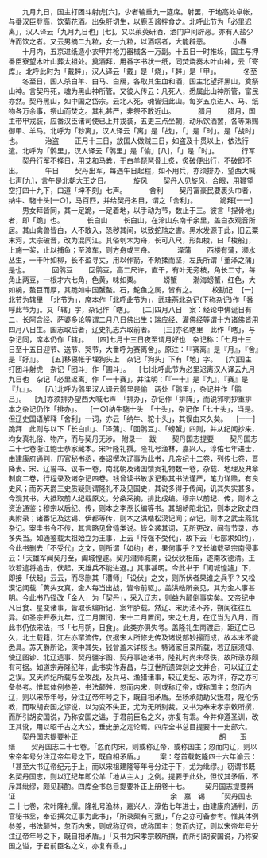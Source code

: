 <!-- { "loadSidebar": true } -->
　　九月九日，国主打团斗射虎[六]，少者输重九一筵席。射罢，于地高处卓帐，与番汉臣登高，饮菊花酒。出兔肝切生，以鹿舌酱拌食之。北呼此节为「必里迟离」，汉人译云「九月九日也」[七]。又以茱萸研酒，洒门户间辟恶。亦有入盐少许而饮之者。又云男摘二九粒，女一九粒，以酒咽者，大能辟恶。
　　　小春
　　十月内，五京进纸造小衣甲并枪刀器械各一万副。十五日一时推垛，国主与押番臣寮望木叶山葬太祖处。奠酒拜，用番字书状一纸，同焚烧奏木叶山神，云「寄库」。北呼此时为「戴辢」，汉人译云「戴」是「烧」，「辢」是「甲」。
　　　冬至
　　冬至日，国人杀白羊、白马、白鴈，各取其生血和酒，国主北望拜黑山，奠祭山神。言契丹死，魂为黑山神所管。又彼人传云：凡死人，悉属此山神所管，富民亦然。契丹黑山，如中国之岱宗。云北人死，魂皆归此山。每岁五京进人、马、纸物各万余事，祭山而焚之。其礼甚严，非祭不敢近山。
　　　腊月
　　腊月，国主带甲戎装，应番汉臣诸司使已上并戎装，五更三点坐朝，动乐饮酒罢，各等第赐御甲、羊马。北呼为「粆离」，汉人译云「离」是「战」，「」是「时」。是「战时」也。
　　　治盗
　　正月十三日，放国人做贼三日，如盗及十贯以上，依法行遣。北呼为「鹘里」，汉人译云「鹘里」是「偷」[八]，「」是「时」。
　　　行军
　　契丹行军不择日，用艾和马粪，于白羊琵琶骨上炙，炙破便出行，不破即不出。
　　　午日
　　契丹出军，每遇午日起程，如不用兵，亦须排办，望西大喊七声[九]，言午是北朝大王之日。
　　　旋风
　　契丹人见旋风，合眼，用鞭望空打四十九下，口道「坤不刻」七声。
　　　舍利
　　契丹富豪民要裹头巾者，纳牛、駞十头[一○]，马百匹，并给契丹名目，谓之「舍利」。
　　　跪拜[一一]
　　男女拜皆同，其一足跪，一足着地，以手动为节，数止于三。彼言「揑骨地」者，即「跪」也。
　　　长白山
　　长白山，在泠山东南千余里，盖白衣观音所居。其山禽兽皆白，人不敢入，恐秽其间，以致蛇虺之害。黑水发源于此，旧云粟末河，太宗破晋，改为混同江。其俗刳木为舟，长可八尺，形如梭，曰「梭船」，上施一桨，止以捕鱼；至渡车，则方舟或三舟。
　　　泽蒲
　　西楼有蒲，濒水丛生，一干叶如柳，长不盈寻丈，用以作箭，不矫揉而坚，左氏所谓「董泽之蒲」是也。
　　　回鹘豆
　　回鹘豆，高二尺许，直干，有叶无旁枝，角长二寸，每角止两豆，一根才六七角，色黄，味如粟。
　　　螃蟹
　　渤海螃蟹，红色，大如椀，螯巨而厚，其跪如中国蟹螯。石，鮀鱼之属，皆有之。
　　校勘记
　[一]北节为辖里　「北节为」，席本作「北呼此节为」，武珪燕北杂记(下称杂记)作「番呼此节为」。又「辖」字，杂记作「瞎」。
　[二]四月八日　案：经论中佛诞日有二，长阿含经、萨婆多论等谓二月八日佛出生；瑞应经、灌佛经等谓十方诸佛皆用四月八日生。国志取后者，辽史礼志六取前者。
　[三]亦名瞎里　此作「瞎」，与杂记同，席本仍作「辖」。
　[四]七月十三日夜至谓月好也　杂记称：「七月十三日至十五日迎节、送节、哭节，大番呼为赛离舍」。原注：「『赛离』是『月』，『舍』是『好』」。
　[五]移寝帐于埋狗头上　杂记「狗头」下有「地」字。
　[六]国主打团斗射虎　杂记「团斗」作「圃斗」。
　[七]北呼此节为必里迟离汉人译云九月九日也　杂记「必里迟离」作「一十赛」，并注明：「『一十』是『九』，『赛』是『九』」。
　[八]北呼为鹘里汉人译云鹘里是偷　两处「鹘里」，杂记并作「鹘吕」。
　[九]亦须排办望西大喊七声　「排办」，杂记作「排阵」，而说郛明抄重排本之杂记仍作「排办」。
　[一○]纳牛駞十头　「十头」，杂记作「七十头」，当是。但辽史国语解释「舍利」一词，亦云「纳牛、驼十头」，其误由来久矣。
　[一一]跪拜　此则与以下「长白山」、「泽蒲」、「回鹘豆」、「螃蟹」四则，并从纪闻抄来，均女真礼俗、物产，而与契丹无涉。
附录一　跋
　　契丹国志提要
　　契丹国志二十七卷浙江鲍士恭家藏本。宋叶隆礼撰。隆礼号渔林，嘉兴人，淳佑七年进士，由建康府通判，历官秘书丞，奉诏撰次辽事为此书，凡帝纪十二卷，列传七卷，晋降表、宋、辽誓书、议书一卷，南北朝及诸国馈贡礼物数一卷，杂载、地理及典章制度二卷，行程录及诸杂记四卷。钱曾读书敏求记称其书法谨严，笔力详赡，有良史风；而苏天爵三史质疑则谓隆礼不及见国史，其说多得于传闻，讥其失实甚多。今观其书，大抵取前人纪载原文，分条采摘，排比成编。穆宗以前纪、传，则本之资治通鉴；穆宗以后纪、传，则本之李焘长编等书。其胡峤陷北记，则本之欧史四夷附录；诸番记及达锡、伊都等传，则本之洪皓松漠记闻；杂记，则本之武圭燕北杂记。案圭书今不传，其言略见曾慥类说。皆全袭其词，无所更改，间有节录，亦多失当。如通鉴载太祖始立为王事，上云「恃强不受代」，故下云「七部求如约」，今此书删去「不受代」之文，则所谓「如约」者，果何事乎？又长编载圣宗南侵事云：「天雄军闻契丹至，阖城惶遽。契丹潜师城南，设伏狄相庙，遂南攻德清。王钦若遣将追击，伏起，天雄兵不能进退。」其事甚明。今此书于「阖城惶遽」下，即接「伏起」云云，而尽删其「潜师」「设伏」之文，则所伏者果谁之兵乎？又松漠记闻载「黄头女真，金人每当出战，皆令前驱」。盖洪皓所亲见，其为金人事甚明。今此书乃径改「金人」为「契丹」，采入辽志，则益为颠倒事实矣。又帝纪中凡日食、星变诸事，皆取长编所记，案年胪载。然辽、宋历法不齐，朔闰往往互异。如圣宗开泰九年，辽二月置闰，宋十二月置闰，宋之七月，在辽当为八月，而此书仍依宋法，书「七月朔，日食」。此类亦俱失考。盖隆礼生南渡后，距辽亡已久，北土载籍，江左亦罕流传，仅据宋人所修史传及诸说部钞撮而成，故本末不能悉具。苏天爵所论，深中其失，钱曾盖未详核也。特诸家目录所载，若辽庭须知、使辽图钞、北辽遗事、契丹疆宇图、契丹事迹诸书，隆礼时尚未尽佚，故所录亦颇有可据。如道宗寿隆纪年，此书实作寿昌，与辽世所遗碑刻之文并合，可以证辽史之误。又天祚纪所载与金攻战，及兵马、渔猎诸事，较辽史纪、志为详，存之亦可备参考。惟其体例参差，书法颠舛，忽而内宋，则或称辽帝，或称国主；忽而内辽，则以宋帝年号，分注辽帝年号之下，既自相矛盾。至杨承勋劫父叛君，蔑伦伤教，而取胡安国之谬说，以为变不失正，尤为无所别裁。又书为奉宋孝宗敕所撰，而所引胡安国说，乃称安国之谥，于君前臣名之义，亦复有乖。今并仰遵圣训，改正其讹，用以昭千古之大公，垂史册之定论焉。四库全书总目提要十一史部六。
　　契丹国志提要补正　　　　　　　　　　　　　　　　　　　　
胡　　玉　　缙
　　契丹国志二十七卷。「忽而内宋，则或称辽帝，或称国主；忽而内辽，则以宋帝年号分注辽帝年号之下，既自相矛盾。」
　　案：卷首载乾隆四十六年谕云：「甚至大书辽帝纪元于上，而以宋祖建隆等年号分注于下，尤为纰缪。」窃谓书既名契丹国志，则以辽纪年即公羊「地从主人」之例。提要于此处，但议其矛盾，不斥其纰缪，颇见斟酌。四库全书总目提要补正上册卷十七。
　　契丹国志提要辨证　　　　　　　　　　　　　　　　　　　　　　
余　嘉　锡
　　「契丹国志二十七卷，宋叶隆礼撰。隆礼号渔林，嘉兴人，淳佑七年进士，由建康府通判，历官秘书丞，奉诏撰次辽事为此书」，「所录颇有可据」，「存之亦可备参考。惟其体例参差，书法颠舛，忽而内宋，则或称辽帝，或称国主；忽而内辽，则以宋帝年号分注辽帝年号之下，既自相矛盾。」「又书为宋孝宗敕所撰，而所引胡安国说，乃称安国之谥，于君前臣名之义，亦复有乖。」

